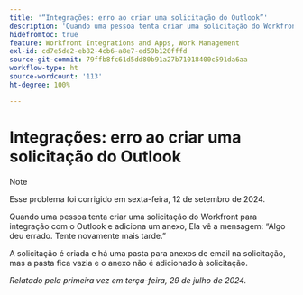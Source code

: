 ```yaml
---
title: '“Integrações: erro ao criar uma solicitação do Outlook”'
description: 'Quando uma pessoa tenta criar uma solicitação do Workfront para integração com o Outlook e adiciona um anexo, ela vê a mensagem: Algo deu errado. Tente novamente mais tarde.'
hidefromtoc: true
feature: Workfront Integrations and Apps, Work Management
exl-id: cd7e5de2-eb82-4cb6-a8e7-ed59b120fffd
source-git-commit: 79ffb8fc61d5dd80b91a27b71018400c591da6aa
workflow-type: ht
source-wordcount: '113'
ht-degree: 100%

---
```


# Integrações: erro ao criar uma solicitação do Outlook

>[!NOTE]
>
>Esse problema foi corrigido em sexta-feira, 12 de setembro de 2024.

Quando uma pessoa tenta criar uma solicitação do Workfront para integração com o Outlook e adiciona um anexo, Ela vê a mensagem: “Algo deu errado. Tente novamente mais tarde.”

A solicitação é criada e há uma pasta para anexos de email na solicitação, mas a pasta fica vazia e o anexo não é adicionado à solicitação.

_Relatado pela primeira vez em terça-feira, 29 de julho de 2024._
